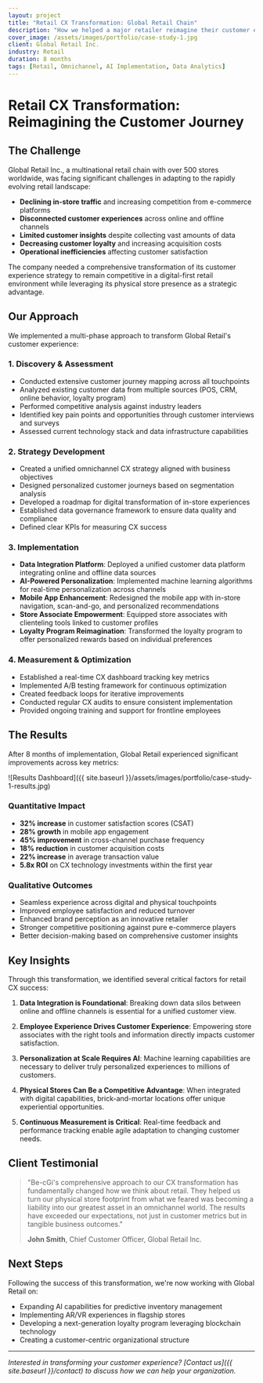 ```yaml
---
layout: project
title: "Retail CX Transformation: Global Retail Chain"
description: "How we helped a major retailer reimagine their customer experience across digital and in-store touchpoints"
cover_image: /assets/images/portfolio/case-study-1.jpg
client: Global Retail Inc.
industry: Retail
duration: 8 months
tags: [Retail, Omnichannel, AI Implementation, Data Analytics]
---
```


# Retail CX Transformation: Reimagining the Customer Journey

## The Challenge

Global Retail Inc., a multinational retail chain with over 500 stores worldwide, was facing significant challenges in adapting to the rapidly evolving retail landscape:

- **Declining in-store traffic** and increasing competition from e-commerce platforms
- **Disconnected customer experiences** across online and offline channels
- **Limited customer insights** despite collecting vast amounts of data
- **Decreasing customer loyalty** and increasing acquisition costs
- **Operational inefficiencies** affecting customer satisfaction

The company needed a comprehensive transformation of its customer experience strategy to remain competitive in a digital-first retail environment while leveraging its physical store presence as a strategic advantage.

## Our Approach

We implemented a multi-phase approach to transform Global Retail's customer experience:

### 1. Discovery & Assessment

- Conducted extensive customer journey mapping across all touchpoints
- Analyzed existing customer data from multiple sources (POS, CRM, online behavior, loyalty program)
- Performed competitive analysis against industry leaders
- Identified key pain points and opportunities through customer interviews and surveys
- Assessed current technology stack and data infrastructure capabilities

### 2. Strategy Development

- Created a unified omnichannel CX strategy aligned with business objectives
- Designed personalized customer journeys based on segmentation analysis
- Developed a roadmap for digital transformation of in-store experiences
- Established data governance framework to ensure data quality and compliance
- Defined clear KPIs for measuring CX success

### 3. Implementation

- **Data Integration Platform**: Deployed a unified customer data platform integrating online and offline data sources
- **AI-Powered Personalization**: Implemented machine learning algorithms for real-time personalization across channels
- **Mobile App Enhancement**: Redesigned the mobile app with in-store navigation, scan-and-go, and personalized recommendations
- **Store Associate Empowerment**: Equipped store associates with clienteling tools linked to customer profiles
- **Loyalty Program Reimagination**: Transformed the loyalty program to offer personalized rewards based on individual preferences

### 4. Measurement & Optimization

- Established a real-time CX dashboard tracking key metrics
- Implemented A/B testing framework for continuous optimization
- Created feedback loops for iterative improvements
- Conducted regular CX audits to ensure consistent implementation
- Provided ongoing training and support for frontline employees

## The Results

After 8 months of implementation, Global Retail experienced significant improvements across key metrics:

![Results Dashboard]({{ site.baseurl }}/assets/images/portfolio/case-study-1-results.jpg)

### Quantitative Impact

- **32% increase** in customer satisfaction scores (CSAT)
- **28% growth** in mobile app engagement 
- **45% improvement** in cross-channel purchase frequency
- **18% reduction** in customer acquisition costs
- **22% increase** in average transaction value
- **5.8x ROI** on CX technology investments within the first year

### Qualitative Outcomes

- Seamless experience across digital and physical touchpoints
- Improved employee satisfaction and reduced turnover
- Enhanced brand perception as an innovative retailer
- Stronger competitive positioning against pure e-commerce players
- Better decision-making based on comprehensive customer insights

## Key Insights

Through this transformation, we identified several critical factors for retail CX success:

1. **Data Integration is Foundational**: Breaking down data silos between online and offline channels is essential for a unified customer view.

2. **Employee Experience Drives Customer Experience**: Empowering store associates with the right tools and information directly impacts customer satisfaction.

3. **Personalization at Scale Requires AI**: Machine learning capabilities are necessary to deliver truly personalized experiences to millions of customers.

4. **Physical Stores Can Be a Competitive Advantage**: When integrated with digital capabilities, brick-and-mortar locations offer unique experiential opportunities.

5. **Continuous Measurement is Critical**: Real-time feedback and performance tracking enable agile adaptation to changing customer needs.

## Client Testimonial

> "Be-cGi's comprehensive approach to our CX transformation has fundamentally changed how we think about retail. They helped us turn our physical store footprint from what we feared was becoming a liability into our greatest asset in an omnichannel world. The results have exceeded our expectations, not just in customer metrics but in tangible business outcomes."
> 
> **John Smith**, Chief Customer Officer, Global Retail Inc.

## Next Steps

Following the success of this transformation, we're now working with Global Retail on:

- Expanding AI capabilities for predictive inventory management
- Implementing AR/VR experiences in flagship stores
- Developing a next-generation loyalty program leveraging blockchain technology
- Creating a customer-centric organizational structure

---

*Interested in transforming your customer experience? [Contact us]({{ site.baseurl }}/contact) to discuss how we can help your organization.*
